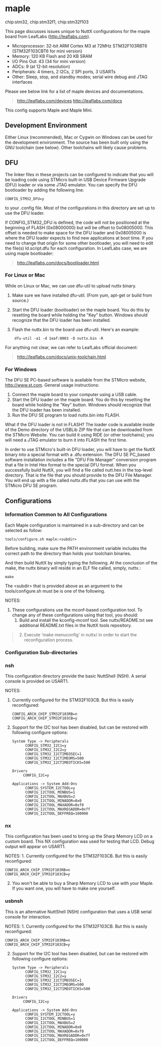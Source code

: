 # maple

<div class="tags">

chip:stm32, chip:stm32f1, chip:stm32f103

</div>

This page discusses issues unique to NuttX configurations for the maple
board from LeafLabs (<http://leaflabs.com>).

  - Microprocessor: 32-bit ARM Cortex M3 at 72MHz STM32F103RBT6
    (STM32F103CBT6 for mini version)
  - Memory: 120 KB Flash and 20 KB SRAM
  - I/O Pins Out: 43 (34 for mini version)
  - ADCs: 9 (at 12-bit resolution)
  - Peripherals: 4 timers, 2 I2Cs, 2 SPI ports, 3 USARTs
  - Other: Sleep, stop, and standby modes; serial wire debug and JTAG
    interfaces

Please see below link for a list of maple devices and documentations.

> <http://leaflabs.com/devices> <http://leaflabs.com/docs>

This config supports Maple and Maple Mini.

## Development Environment

Either Linux (recommended), Mac or Cygwin on Windows can be used for the
development environment. The source has been built only using the GNU
toolchain (see below). Other toolchains will likely cause problems.

## DFU

The linker files in these projects can be configured to indicate that
you will be loading code using STMicro built-in USB Device Firmware
Upgrade (DFU) loader or via some JTAG emulator. You can specify the DFU
bootloader by adding the following line:

    CONFIG_STM32_DFU=y

to your .config file. Most of the configurations in this directory are
set up to use the DFU loader.

If CONFIG\_STM32\_DFU is defined, the code will not be positioned at the
beginning of FLASH (0x08000000) but will be offset to 0x08005000. This
offset is needed to make space for the DFU loader and 0x08005000 is
where the DFU loader expects to find new applications at boot time. If
you need to change that origin for some other bootloader, you will need
to edit the file(s) ld.script.dfu for each configuration. In LeafLabs
case, we are using maple bootloader:

> <http://leaflabs.com/docs/bootloader.html>

### For Linux or Mac

While on Linux or Mac, we can use dfu-util to upload nuttx binary.

1.  Make sure we have installed dfu-util. (From yum, apt-get or build
    from source.)

2.  Start the DFU loader (bootloader) on the maple board. You do this by
    resetting the board while holding the "Key" button. Windows should
    recognize that the DFU loader has been installed.

3.  Flash the nuttx.bin to the board use dfu-util. Here's an example:
    
         dfu-util -a1 -d 1eaf:0003 -D nuttx.bin -R

For anything not clear, we can refer to LeafLabs official document:

> <http://leaflabs.com/docs/unix-toolchain.html>

### For Windows

The DFU SE PC-based software is available from the STMicro website,
<http://www.st.com>. General usage instructions:

1.  Connect the maple board to your computer using a USB cable.
2.  Start the DFU loader on the maple board. You do this by resetting
    the board while holding the "Key" button. Windows should recognize
    that the DFU loader has been installed.
3.  Run the DFU SE program to load nuttx.bin into FLASH.

What if the DFU loader is not in FLASH? The loader code is available
inside of the Demo directory of the USBLib ZIP file that can be
downloaded from the STMicro Website. You can build it using RIDE (or
other toolchains); you will need a JTAG emulator to burn it into FLASH
the first time.

In order to use STMicro's built-in DFU loader, you will have to get the
NuttX binary into a special format with a .dfu extension. The DFU SE
PC\_based software installation includes a file "DFU File Manager"
conversion program that a file in Intel Hex format to the special DFU
format. When you successfully build NuttX, you will find a file called
nutt.hex in the top-level directory. That is the file that you should
provide to the DFU File Manager. You will end up with a file called
nuttx.dfu that you can use with the STMicro DFU SE program.

## Configurations

### Information Common to All Configurations

Each Maple configuration is maintained in a sub-directory and can be
selected as follow:

    tools/configure.sh maple:<subdir>

Before building, make sure the PATH environment variable includes the
correct path to the directory than holds your toolchain binaries.

And then build NuttX by simply typing the following. At the conclusion
of the make, the nuttx binary will reside in an ELF file called, simply,
nuttx.:

    make

The \<subdir\> that is provided above as an argument to the
tools/configure.sh must be is one of the following.

NOTES:

1.  These configurations use the mconf-based configuration tool. To
    change any of these configurations using that tool, you should:
    1.  Build and install the kconfig-mconf tool. See nuttx/README.txt
        see additional README.txt files in the NuttX tools repository.

> 2.  Execute 'make menuconfig' in nuttx/ in order to start the
>     reconfiguration process.

### Configuration Sub-directories

### nsh

This configuration directory provide the basic NuttShell (NSH). A serial
console is provided on USART1.

NOTES:

1.  Currently configured for the STM32F103CB. But this is easily
    reconfigured:
    
        CONFIG_ARCH_CHIP_STM32F103RB=n
        CONFIG_ARCH_CHIP_STM32F103CB=y

2.  Support for the I2C tool has been disabled, but can be restored with
    following configure options:
    
        System Type -> Peripherals
              CONFIG_STM32_I2C1=y
              CONFIG_STM32_I2C2=y
              CONFIG_STM32_I2CTIMEOSEC=1
              CONFIG_STM32_I2CTIMEOMS=500
              CONFIG_STM32_I2CTIMEOTICKS=500
        
        Drivers
             CONFIG_I2C=y
        
        Applications -> System Add-Ons
              CONFIG_SYSTEM_I2CTOOL=y
              CONFIG_I2CTOOL_MINBUS=1
              CONFIG_I2CTOOL_MAXBUS=2
              CONFIG_I2CTOOL_MINADDR=0x0
              CONFIG_I2CTOOL_MAXADDR=0xf0
              CONFIG_I2CTOOL_MAXREGADDR=0xff
              CONFIG_I2CTOOL_DEFFREQ=100000

### nx

This configuration has been used to bring up the Sharp Memory LCD on a
custom board. This NX configuration was used for testing that LCD. Debug
output will appear on USART1.

NOTES: 1. Currently configured for the STM32F103CB. But this is easily
reconfigured:

    CONFIG_ARCH_CHIP_STM32F103RB=n
    CONFIG_ARCH_CHIP_STM32F103CB=y

2.  You won't be able to buy a Sharp Memory LCD to use with your Maple.
    If you want one, you will have to make one yourself.

### usbnsh

This is an alternative NuttShell (NSH) configuration that uses a USB
serial console for interaction.

NOTES: 1. Currently configured for the STM32F103CB. But this is easily
reconfigured:

    CONFIG_ARCH_CHIP_STM32F103RB=n
    CONFIG_ARCH_CHIP_STM32F103CB=y

2.  Support for the I2C tool has been disabled, but can be restored with
    following configure options:
    
        System Type -> Peripherals
              CONFIG_STM32_I2C1=y
              CONFIG_STM32_I2C2=y
              CONFIG_STM32_I2CTIMEOSEC=1
              CONFIG_STM32_I2CTIMEOMS=500
              CONFIG_STM32_I2CTIMEOTICKS=500
        
        Drivers
             CONFIG_I2C=y
        
        Applications -> System Add-Ons
              CONFIG_SYSTEM_I2CTOOL=y
              CONFIG_I2CTOOL_MINBUS=1
              CONFIG_I2CTOOL_MAXBUS=2
              CONFIG_I2CTOOL_MINADDR=0x0
              CONFIG_I2CTOOL_MAXADDR=0xf0
              CONFIG_I2CTOOL_MAXREGADDR=0xff
              CONFIG_I2CTOOL_DEFFREQ=100000
